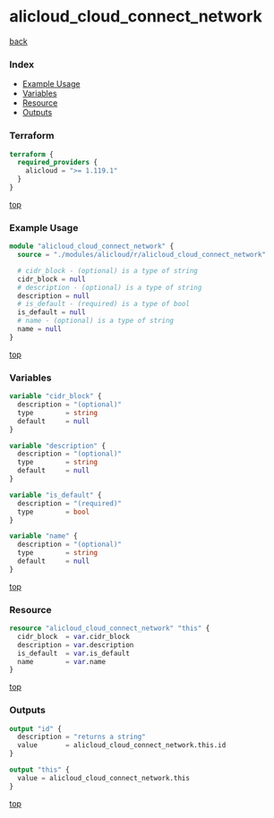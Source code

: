 # alicloud_cloud_connect_network

[back](../alicloud.md)

### Index

- [Example Usage](#example-usage)
- [Variables](#variables)
- [Resource](#resource)
- [Outputs](#outputs)

### Terraform

```terraform
terraform {
  required_providers {
    alicloud = ">= 1.119.1"
  }
}
```

[top](#index)

### Example Usage

```terraform
module "alicloud_cloud_connect_network" {
  source = "./modules/alicloud/r/alicloud_cloud_connect_network"

  # cidr_block - (optional) is a type of string
  cidr_block = null
  # description - (optional) is a type of string
  description = null
  # is_default - (required) is a type of bool
  is_default = null
  # name - (optional) is a type of string
  name = null
}
```

[top](#index)

### Variables

```terraform
variable "cidr_block" {
  description = "(optional)"
  type        = string
  default     = null
}

variable "description" {
  description = "(optional)"
  type        = string
  default     = null
}

variable "is_default" {
  description = "(required)"
  type        = bool
}

variable "name" {
  description = "(optional)"
  type        = string
  default     = null
}
```

[top](#index)

### Resource

```terraform
resource "alicloud_cloud_connect_network" "this" {
  cidr_block  = var.cidr_block
  description = var.description
  is_default  = var.is_default
  name        = var.name
}
```

[top](#index)

### Outputs

```terraform
output "id" {
  description = "returns a string"
  value       = alicloud_cloud_connect_network.this.id
}

output "this" {
  value = alicloud_cloud_connect_network.this
}
```

[top](#index)